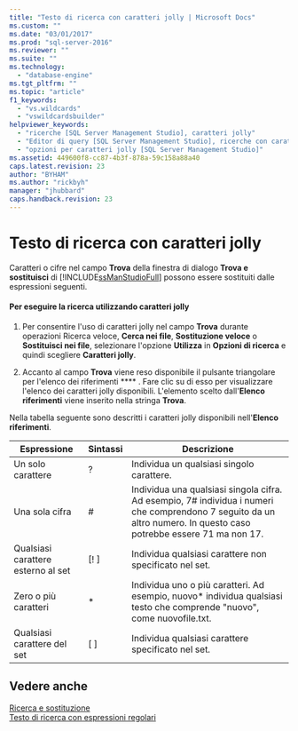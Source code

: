 ```yaml
---
title: "Testo di ricerca con caratteri jolly | Microsoft Docs"
ms.custom: ""
ms.date: "03/01/2017"
ms.prod: "sql-server-2016"
ms.reviewer: ""
ms.suite: ""
ms.technology: 
  - "database-engine"
ms.tgt_pltfrm: ""
ms.topic: "article"
f1_keywords: 
  - "vs.wildcards"
  - "vswildcardsbuilder"
helpviewer_keywords: 
  - "ricerche [SQL Server Management Studio], caratteri jolly"
  - "Editor di query [SQL Server Management Studio], ricerche con caratteri jolly"
  - "opzioni per caratteri jolly [SQL Server Management Studio]"
ms.assetid: 449600f8-cc87-4b3f-878a-59c158a88a40
caps.latest.revision: 23
author: "BYHAM"
ms.author: "rickbyh"
manager: "jhubbard"
caps.handback.revision: 23
---
```

# Testo di ricerca con caratteri jolly
  Caratteri o cifre nel campo **Trova** della finestra di dialogo **Trova e sostituisci** di [!INCLUDE[ssManStudioFull](../../includes/ssmanstudiofull-md.md)] possono essere sostituiti dalle espressioni seguenti.  
  
#### Per eseguire la ricerca utilizzando caratteri jolly  
  
1.  Per consentire l'uso di caratteri jolly nel campo **Trova** durante operazioni Ricerca veloce, **Cerca nei file**, **Sostituzione veloce** o **Sostituisci nei file**, selezionare l'opzione **Utilizza** in **Opzioni di ricerca** e quindi scegliere **Caratteri jolly**.  
  
2.  Accanto al campo **Trova** viene reso disponibile il pulsante triangolare per l'elenco dei riferimenti **** . Fare clic su di esso per visualizzare l'elenco dei caratteri jolly disponibili. L'elemento scelto dall'**Elenco riferimenti** viene inserito nella stringa **Trova**.  
  
 Nella tabella seguente sono descritti i caratteri jolly disponibili nell'**Elenco riferimenti**.  
  
|Espressione|Sintassi|Descrizione|  
|----------------|------------|-----------------|  
|Un solo carattere|?|Individua un qualsiasi singolo carattere.|  
|Una sola cifra|#|Individua una qualsiasi singola cifra. Ad esempio, 7# individua i numeri che comprendono 7 seguito da un altro numero. In questo caso potrebbe essere 71 ma non 17.|  
|Qualsiasi carattere esterno al set|[! ]|Individua qualsiasi carattere non specificato nel set.|  
|Zero o più caratteri|*|Individua uno o più caratteri. Ad esempio, nuovo* individua qualsiasi testo che comprende "nuovo", come nuovofile.txt.|  
|Qualsiasi carattere del set|[ ]|Individua qualsiasi carattere specificato nel set.|  
  
## Vedere anche  
 [Ricerca e sostituzione](../../relational-databases/scripting/search-and-replace.md)   
 [Testo di ricerca con espressioni regolari](../../relational-databases/scripting/search-text-with-regular-expressions.md)  
  
  